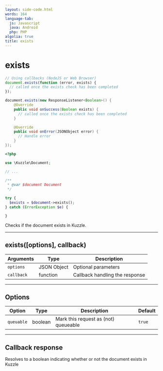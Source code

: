 ```yaml
---
layout: side-code.html
words: 164
language-tab:
  js: Javascript
  java: Android
  php: PHP
algolia: true
title: exists
---
```


# exists

```js
// Using callbacks (NodeJS or Web Browser)
document.exists(function (error, exists) {
  // called once the exists check has been completed
});
```

```java
document.exists(new ResponseListener<Boolean>() {
    @Override
    public void onSuccess(Boolean exists) {
      // called once the exists check has been completed
    }

    @Override
    public void onError(JSONObject error) {
      // Handle error
    }
});
```

```php
<?php

use \Kuzzle\Document;

// ...

/**
 * @var $document Document
 */

try {
  $exists = $document->exists();
} catch (ErrorException $e) {

}
```

Checks if the document exists in Kuzzle.

---

## exists([options], callback)

| Arguments | Type | Description |
|---------------|---------|----------------------------------------|
| ``options`` | JSON Object | Optional parameters |
| ``callback`` | function | Callback handling the response |

---

## Options

| Option | Type | Description | Default |
|---------------|---------|----------------------------------------|---------|
| ``queuable`` | boolean | Mark this request as (not) queueable | ``true`` |

---

## Callback response

Resolves to a boolean indicating whether or not the document exists in Kuzzle
